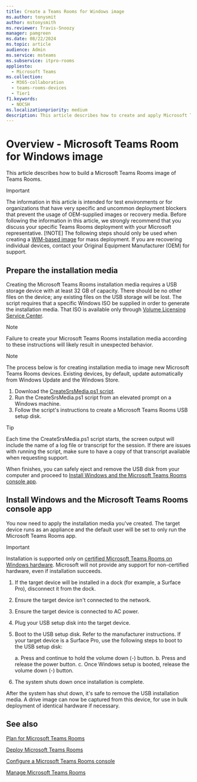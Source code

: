```yaml
---
title: Create a Teams Rooms for Windows image
ms.author: tonysmit
author: mstonysmith
ms.reviewer: Travis-Snoozy
manager: pamgreen
ms.date: 08/22/2024
ms.topic: article
audience: Admin
ms.service: msteams
ms.subservice: itpro-rooms
appliesto: 
  - Microsoft Teams
ms.collection: 
  - M365-collaboration
  - teams-rooms-devices
  - Tier1
f1.keywords: 
  - NOCSH
ms.localizationpriority: medium
description: This article describes how to create and apply Microsoft Teams Room for Windows installation media.
---
```


# Overview - Microsoft Teams Room for Windows image

This article describes how to build a Microsoft Teams Rooms image of Teams Rooms.

> [!IMPORTANT]
> The information in this article is intended for test environments or for organizations that have very specific and uncommon deployment blockers that prevent the usage of OEM-supplied images or recovery media. Before following the information in this article, we strongly recommend that you discuss your specific Teams Rooms deployment with your Microsoft representative.
> [!NOTE]
> The following steps should only be used when creating a [WIM-based image](/windows-hardware/manufacture/desktop/capture-and-apply-an-image) for mass deployment. If you are recovering individual devices, contact your Original Equipment Manufacturer (OEM) for support.

## Prepare the installation media
<a name="Prep_Media"> </a>

Creating the Microsoft Teams Rooms installation media requires a USB storage device with at least 32 GB of capacity. There should be no other files on the device; any existing files on the USB storage will be lost. The script requires that a specific Windows ISO be supplied in order to generate the installation media. That ISO is available only through [Volume Licensing Service Center](https://www.microsoft.com/Licensing/servicecenter/).

> [!NOTE]
> Failure to create your Microsoft Teams Rooms installation media according to these instructions will likely result in unexpected behavior.

> [!NOTE]
> The process below is for creating installation media to image new Microsoft Teams Rooms devices. Existing devices, by default, update automatically from Windows Update and the Windows Store.

1. Download the [CreateSrsMedia.ps1 script](https://go.microsoft.com/fwlink/?linkid=867842).
2. Run the CreateSrsMedia.ps1 script from an elevated prompt on a Windows machine.
3. Follow the script's instructions to create a Microsoft Teams Rooms USB setup disk.

> [!TIP]
> Each time the CreateSrsMedia.ps1 script starts, the screen output will include the name of a log file or transcript for the session. If there are issues with running the script, make sure to have a copy of that transcript available when requesting support.

When finishes, you can safely eject and remove the USB disk from your computer and proceed to [Install Windows and the Microsoft Teams Rooms console app](console.md#Reimage).

## Install Windows and the Microsoft Teams Rooms console app
<a name="Reimage"> </a>

You now need to apply the installation media you've created. The target device runs as an appliance and the default user will be set to only run the Microsoft Teams Rooms app.

> [!IMPORTANT]
> Installation is supported only on [certified Microsoft Teams Rooms on Windows hardware](certified-hardware.md?tabs=Windows). Microsoft will not provide any support for non-certified hardware, even if installation succeeds.

1. If the target device will be installed in a dock (for example, a Surface Pro), disconnect it from the dock.
2. Ensure the target device isn't connected to the network.
3. Ensure the target device is connected to AC power.
4. Plug your USB setup disk into the target device.
5. Boot to the USB setup disk. Refer to the manufacturer instructions. If your target device is a Surface Pro, use the following steps to boot to the USB setup disk:

    a. Press and continue to hold the volume down (-) button.
    b. Press and release the power button.
    c. Once Windows setup is booted, release the volume down (-) button.

6. The system shuts down once installation is complete.

After the system has shut down, it's safe to remove the USB installation media. A drive image can now be captured from this device, for use in bulk deployment of identical hardware if necessary.

## See also

[Plan for Microsoft Teams Rooms](rooms-plan.md)
  
[Deploy Microsoft Teams Rooms](rooms-deploy.md)
  
[Configure a Microsoft Teams Rooms console](console.md)
  
[Manage Microsoft Teams Rooms](rooms-manage.md)

